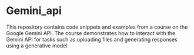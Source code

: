 # Gemini_api
This repository contains code snippets and examples from a course on the Google Gemini API. The course demonstrates how to interact with the Gemini API for tasks such as uploading files and generating responses using a generative model
